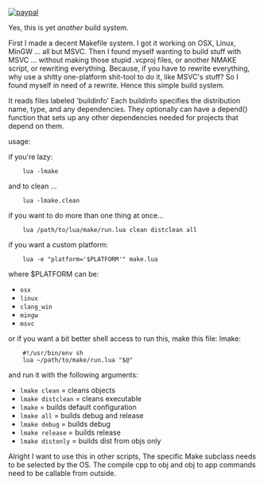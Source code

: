 [![paypal](https://www.paypalobjects.com/en_US/i/btn/btn_donateCC_LG.gif)](https://www.paypal.com/cgi-bin/webscr?cmd=_s-xclick&hosted_button_id=KYWUWS86GSFGL)

Yes, this is yet *another* build system.

First I made a decent Makefile system.
I got it working on OSX, Linux, MinGW ... all but MSVC.
Then I found myself wanting to build stuff with MSVC ... without making those stupid .vcproj files, or another NMAKE script, or rewriting everything.
Because, if you have to rewrite everything, why use a shitty one-platform shit-tool to do it, like MSVC's stuff?
So I found myself in need of a rewrite.
Hence this simple build system.

It reads files labeled 'buildinfo'
Each buildinfo specifies the distribution name, type, and any dependencies.
They optionally can have a depend() function that sets up any other dependencies needed for projects that depend on them.

usage:

if you're lazy:
```
	lua -lmake
```
	
and to clean ...
```
	lua -lmake.clean
```

if you want to do more than one thing at once...
```
	lua /path/to/lua/make/run.lua clean distclean all
```


if you want a custom platform:
```
	lua -e "platform='$PLATFORM'" make.lua
```

where $PLATFORM can be:
-	`osx`
-	`linux`
-	`clang_win`
-	`mingw`
-	`msvc`

or if you want a bit better shell access to run this, make this file:
lmake:
```
	#!/usr/bin/env sh
	lua ~/path/to/make/run.lua "$@"
```

and run it with the following arguments:
-	`lmake clean` = cleans objects
-	`lmake distclean` = cleans executable
-	`lmake` = builds default configuration
-	`lmake all` = builds debug and release
-	`lmake debug` = builds debug
-	`lmake release` = builds release
-	`lmake distonly` = builds dist from objs only

Alright I want to use this in other scripts,
The specific Make subclass needs to be selected by the OS.
The compile cpp to obj and obj to app commands need to be callable from outside.
